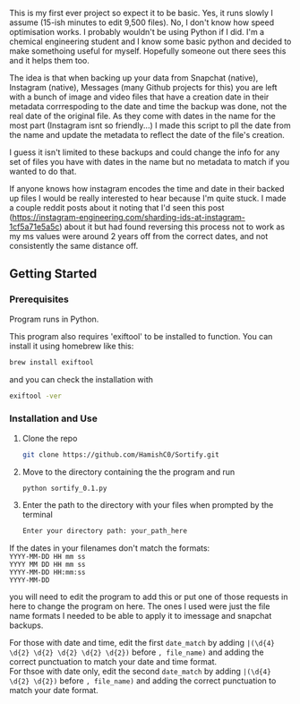 This is my first ever project so expect it to be basic. Yes, it runs slowly I assume (15-ish minutes to edit 9,500 files). No, I don't know how speed optimisation works. I probably wouldn't be using Python if I did. I'm a chemical engineering student and I know some basic python and decided to make somethoing useful for myself. Hopefully someone out there sees this and it helps them too.

The idea is that when backing up your data from Snapchat (native), Instagram (native), Messages (many Github projects for this) you are left with a bunch of image and video files that have a creation date in their metadata corrrespoding to the date and time the backup was done, not the real date of the original file. As they come with dates in the name for the most part (Instagram isnt so friendly...) I made this script to pll the date from the name and update the metadata to reflect the date of the file's creation. 

I guess it isn't limited to these backups and could change the info for any set of files you have with dates in the name but no metadata to match if you wanted to do that. 

If anyone knows how instagram encodes the time and date in their backed up files I would be really interested to hear because I'm quite stuck. I made a couple reddit posts about it noting that I'd seen this post (https://instagram-engineering.com/sharding-ids-at-instagram-1cf5a71e5a5c) about it but had found reversing this process not to work as my ms values were around 2 years off from the correct dates, and not consistently the same distance off.


<!-- GETTING STARTED -->
## Getting Started

### Prerequisites
Program runs in Python.

This program also requires 'exiftool' to be installed to function. You can install it using homebrew like this:
  ```sh
  brew install exiftool
  ```
and you can check the installation with 
  ```sh
  exiftool -ver
  ```
### Installation and Use

1. Clone the repo
   ```sh
   git clone https://github.com/HamishC0/Sortify.git
   ```
2. Move to the directory containing the the program and run
   ```sh
   python sortify_0.1.py
   ```
3. Enter the path to the directory with your files when prompted by the terminal
   ```sh
   Enter your directory path: your_path_here
   ```

If the dates in your filenames don't match the formats:  
```YYYY-MM-DD HH mm ss```  
```YYYY MM DD HH mm ss```  
```YYYY-MM-DD HH:mm:ss```   
```YYYY-MM-DD```

you will need to edit the program to add this or put one of those requests in here to change the program on here. The ones I used were just the file name formats I needed to be able to apply it to imessage and snapchat backups.

For those with date and time, edit the first ```date_match``` by adding ```|(\d{4} \d{2} \d{2} \d{2} \d{2} \d{2})``` before ```, file_name)``` and adding the correct punctuation to match your date and time format.  
For thsoe with date only, edit the second ```date_match``` by adding ```|(\d{4} \d{2} \d{2})``` before ```, file_name)``` and adding the correct punctuation to match your date format.
